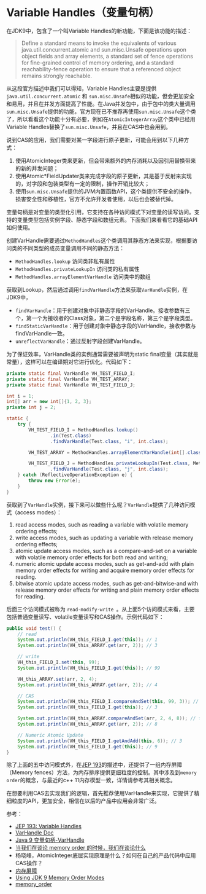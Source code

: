 # Variable Handles（变量句柄）

在JDK9中，包含了一个叫Variable Handles的新功能，下面是该功能的描述：

> Define a standard means to invoke the equivalents of various java.util.concurrent.atomic and sun.misc.Unsafe operations upon object fields and array elements, a standard set of fence operations for fine-grained control of memory ordering, and a standard reachability-fence operation to ensure that a referenced object remains strongly reachable.

从这段官方描述中我们可以得知，Variable Handles主要是提供`java.util.concurrent.atomic` 和 `sun.misc.Unsafe`相似的功能，但会更加安全和易用，并且在并发方面提高了性能。在Java并发包中，由于包中的类大量调用`sun.misc.Unsafe`提供的功能，官方现在已不推荐再使用`sun.misc.Unsafe`这个类了，所以看看这个功能十分有必要，例如在`AtomicIntegerArray`这个类中已经用Variable Handles替换了`sun.misc.Unsafe`，并且在CAS中也会用到。


说到CAS的应用，我们需要对某一字段进行原子更新，可能会用到以下几种方式：

1. 使用AtomicInteger类来更新，但会带来额外的内存消耗以及因引用替换带来的新的并发问题；
2. 使用Atomic*FieldUpdater类来完成字段的原子更新，其是基于反射来实现的，对字段和包装类型有一定的限制，操作开销比较大；
3. 使用`sun.misc.Unsafe`提供的JVM内置函数API，这个类提供不安全的操作，损害安全性和移植性，官方不允许开发者使用，以后也会被替代掉。


变量句柄是对变量的类型化引用，它支持在各种访问模式下对变量的读写访问。支持的变量类型包括实例字段、静态字段和数组元素。下面我们来看看它的基础API如何使用。

创建VarHandle需要通过`MethodHandles`这个类调用其静态方法来实现，根据要访问类的不同类型的成员变量调用不同的静态方法：

- `MethodHandles.lookup` 访问类非私有属性
- `MethodHandles.privateLookupIn` 访问类的私有属性
- `MethodHandles.arrayElementVarHandle` 访问类中的数组

获取到Lookup，然后通过调用`findVarHandle`方法来获取`VarHandle`实例，在JDK9中，
- `findVarHandle`：用于创建对象中非静态字段的VarHandle。接收参数有三个，第一个为接收者的Class对象，第二个是字段名称，第三个是字段类型。
- `findStaticVarHandle`：用于创建对象中静态字段的VarHandle，接收参数与findVarHandle一致。
- `unreflectVarHandle`：通过反射字段创建VarHandle。

为了保证效率，VarHandle类的实例通常需要被声明为static final变量（其实就是常量），这样可以在编译期对它进行优化。代码如下：

```Java
private static final VarHandle VH_TEST_FIELD_I;
private static final VarHandle VH_TEST_ARRAY;
private static final VarHandle VH_TEST_FIELD_J;

int i = 1;
int[] arr = new int[]{1, 2, 3};
private int j = 2;

static {
    try {
        VH_TEST_FIELD_I = MethodHandles.lookup()
                .in(Test.class)
                .findVarHandle(Test.class, "i", int.class);

        VH_TEST_ARRAY = MethodHandles.arrayElementVarHandle(int[].class);

        VH_TEST_FIELD_J = MethodHandles.privateLookupIn(Test.class, MethodHandles.lookup())
                .findVarHandle(Test.class, "j", int.class);
    } catch (ReflectiveOperationException e) {
        throw new Error(e);
    }
}
```

获取到了`VarHandle`实例，接下来可以做些什么呢？`VarHandle`提供了几种访问模式（access modes）：

1. read access modes, such as reading a variable with volatile memory ordering effects;
2. write access modes, such as updating a variable with release memory ordering effects;
3. atomic update access modes, such as a compare-and-set on a variable with volatile memory order effects for both read and writing;
4. numeric atomic update access modes, such as get-and-add with plain memory order effects for writing and acquire memory order effects for reading.
5. bitwise atomic update access modes, such as get-and-bitwise-and with release memory order effects for writing and plain memory order effects for reading.

后面三个访问模式被称为 `read-modify-write `。从上面5个访问模式来看，主要包括普通变量读写、volatile变量读写和CAS操作。示例代码如下：

```Java
public void test() {
    // read
    System.out.println(VH_this_FIELD_I.get(this)); // 1
    System.out.println(VH_this_ARRAY.get(arr, 2)); // 3

    // write
    VH_this_FIELD_I.set(this, 99);
    System.out.println(VH_this_FIELD_I.get(this)); // 99

    VH_this_ARRAY.set(arr, 2, 4);
    System.out.println(VH_this_ARRAY.get(arr, 2)); // 4

    // CAS
    System.out.println(VH_this_FIELD_I.compareAndSet(this, 99, 3)); // true
    System.out.println(VH_this_FIELD_I.get(this)); // 3

    System.out.println(VH_this_ARRAY.compareAndSet(arr, 2, 4, 8)); // true
    System.out.println(VH_this_ARRAY.get(arr, 2)); // 8

    // Numeric Atomic Update
    System.out.println(VH_this_FIELD_I.getAndAdd(this, 6)); // 3
    System.out.println(VH_this_FIELD_I.get(this)); // 9
}
```

除了上面的五中访问模式外，在[JEP 193](http://openjdk.java.net/jeps/193)的描述中，还提供了一组内存屏障（Memory fences）方法，为内存排序提供更细粒度的控制。其中涉及到`memory order`的概念，与最近的c++ 11内存模型一致，详情请参考其相关概念。

在想要利用CAS去实现我们的逻辑，首先推荐使用VarHandle来实现，它提供了精细粒度的API，更加安全，相信在以后的产品中应用会非常广泛。

参考：

- [JEP 193: Variable Handles](http://openjdk.java.net/jeps/193)
- [VarHandle Doc](https://docs.oracle.com/javase/9/docs/api/java/lang/invoke/VarHandle.html)
- [Java 9 变量句柄-VarHandle](https://www.jianshu.com/p/e231042a52dd)
- [当我们在谈论 memory order 的时候，我们在谈论什么](https://cloud.tencent.com/developer/article/1005903)
- 杨晓峰，AtomicInteger底层实现原理是什么？如何在自己的产品代码中应用CAS操作？
- [内存屏障](http://ifeve.com/memory-barriers-or-fences/)
- [Using JDK 9 Memory Order Modes](http://gee.cs.oswego.edu/dl/html/j9mm.html)
- [memory_order](https://zh.cppreference.com/w/cpp/atomic/memory_order)
